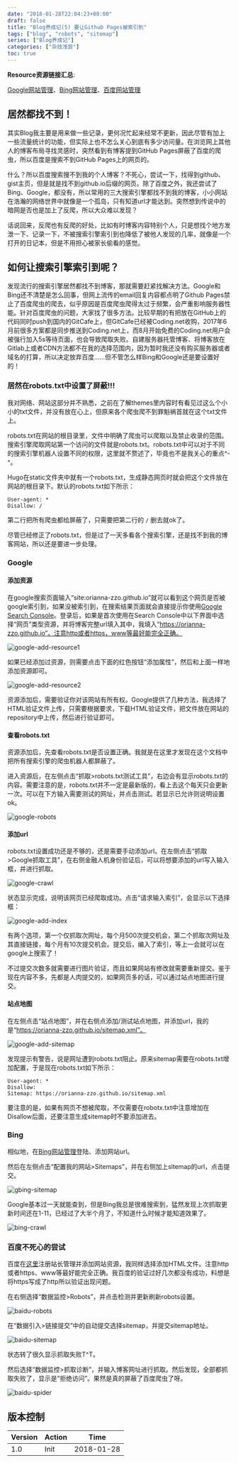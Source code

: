 ```yaml
---
date: "2018-01-28T22:04:23+08:00"
draft: false
title: "Blog养成记(5) 要让Github Pages被索引到"
tags: ["blog", "robots", "sitemap"]
series: ["Blog养成记"]
categories: ["杂技浅尝"]
toc: true
---
```


**Resource资源链接汇总**:

[Google网站管理](www.google.com/webmasters/)、[Bing网站管理](https://www.bing.com/webmaster/home)、[百度网站管理](https://ziyuan.baidu.com/site/)

## 居然都找不到！

其实Blog我主要是用来做一些记录，更何况忙起来经常不更新，因此尽管有加上一些流量统计的功能，但实际上也不怎么关心到底有多少访问量。在浏览网上其他人的博客布局寻找灵感时，突然看到有博客提到GitHub Pages屏蔽了百度的爬虫，所以百度是搜索不到GitHub Pages上的网页的。

什么？所以百度搜索搜不到我的个人博客？不死心，尝试一下，找得到github、gist主页，但是就是找不到github.io后缀的网页。除了百度之外，我还尝试了Bing、Google，都没有，所以常用的三大搜索引擎都找不到我的博客，小小网站在浩瀚的网络世界中就像是一个孤岛，只有知道url才能达到。突然想到传说中的暗网是否也是加上了反爬，所以大众难以发现？

话说回来，反爬也有反爬的好处，比如有时博客内容特别个人，只是想找个地方发泄一下、记录一下，不被搜索引擎索引到也降低了被他人发现的几率，就像是一个打开的日记本，但是不用担心被家长偷看的感觉。

## 如何让搜索引擎索引到呢？

发现流行的搜索引擎居然都找不到博客，那就需要赶紧找解决方法。Google和Bing还不清楚是怎么回事，但网上流传的email回复内容都点明了Github Pages禁止了百度爬虫的爬去，似乎原因是百度爬虫爬得太过于频繁，会严重影响服务器性能。针对百度爬虫的问题，大家找了很多方法。比较早期的有把放在GitHub上的代码同时push到国内的GitCafe上，但GitCafe已经被Coding.net收购，2017年6月前很多方案都是同步推送到Coding.net上，而8月开始免费的Coding.net用户会被强行加入5s等待页面，也会导致爬取失败。自建服务器托管博客、将博客放在Gitlab上或者CDN方法都不在我的选择范围内，因为暂时我还没有购买服务器或者域名的打算，所以决定放弃百度……但不管怎么样Bing和Google还是要设置好的！

### 居然在robots.txt中设置了屏蔽!!!

我对网络、网站这部分并不熟悉，之前在了解themes里内容时有看见过这么个小小的txt文件，并没有放在心上，但原来各个爬虫爬不到罪魁祸首就在这个txt文件上。

robots.txt在网站的根目录里，文件中明确了爬虫可以爬取以及禁止收录的范围。搜索引擎爬取网站第一个访问的文件就是robots.txt。robots.txt中可以对于不同的搜索引擎机器人设置不同的权限，这里就不赘述了，毕竟也不是我关心的重点^-^。

Hugo在static文件夹中就有一个robots.txt，生成静态网页时就会把这个文件放在网站的根目录下。默认的robots.txt如下所示：

```
User-agent: *
Disallow: /
```

第二行把所有爬虫都给屏蔽了，只需要把第二行的 `/` 删去就ok了。

尽管已经修正了robots.txt，但是过了一天多看各个搜索引擎，还是找不到我的博客网站，所以还是要进一步处理。

### Google

#### 添加资源

在google搜索页面输入“site:orianna-zzo.github.io”就可以看到这个网页是否被google索引到，如果没被索引到，在搜索结果页面就会直接提示你使用[Google Search Console](www.google.com/webmasters/)。登录后，如果是首次使用在Search Console中以下界面中选择“网页”类型资源，并将博客完整url填入其中，我填入“https://orianna-zzo.github.io”。注意http或者https，www等最好能完全正确。

![google-add-resource1](/images/blog/2018-01/google-add-resource1.png)

如果已经添加过资源，则需要点击下面的红色按钮“添加属性”，然后和上面一样地添加资源即可。

![google-add-resource2](/images/blog/2018-01/google-add-resource2.png)

资源添加后，需要验证你对该网站有所有权。Google提供了几种方法，我选择了HTML验证文件上传，只需要根据要求，下载HTML验证文件，把文件放在网站的repository中上传，然后进行验证即可。

#### 查看robots.txt

资源添加后，先查看robots.txt是否设置正确。我就是在这里才发现在这个文档中把所有搜索引擎的爬虫机器人都屏蔽了。

进入资源后，在左侧点击“抓取>robots.txt测试工具”，右边会有显示robots.txt的内容。需要注意的是，robots.txt并不一定是最新版的，看上去这个每天只会更新一次。可以在下方输入需要测试的网址，并点击测试。若显示已允许则说明设置ok。

![google-robots](/images/blog/2018-01/google-robots.png)

#### 添加url

robots.txt设置成功还是不够的，还是需要手动添加url。在左侧点击“抓取>Google抓取工具”，在右侧金融人机身份验证后，可以将想要添加的url写入输入框，并进行抓取。

![google-crawl](/images/blog/2018-01/google-crawl.png)

状态显示完成，说明该网页已经爬取成功。点击“请求输入索引”，会显示以下选择框：

![google-add-index](/images/blog/2018-01/google-add-index.png)

有两个选项，第一个仅抓取次网址，每个月500次提交机会，第二个抓取次网址及其直接链接，每个月有10次提交机会。提交后，编入了索引，等上一会就可以在google上搜索了！

不过提交次数多就需要进行图片验证，而且如果网站有修改就需要重新提交。鉴于现在内容不多，先都是人肉提交的，如果网页多的话，可以通过站点地图进行提交。

#### 站点地图

在左侧点击“站点地图”，并在右侧点添加/测试站点地图，并添加url，我的是“https://orianna-zzo.github.io/sitemap.xml”。

![google-add-sitemap](/images/blog/2018-01/google-add-sitemap.png)

发现提示有警告，说是网址遭到robots.txt阻止。原来sitemap需要在robots.txt增加配置，于是现在robots.txt如下所示：

```
User-agent: *
Disallow: 
Sitemap: https://orianna-zzo.github.io/sitemap.xml
```

要注意的是，如果有网页不想被爬取，不仅需要在robotx.txt中注意增加在Disallow后面，还要注意生成sitemap时不要添加进去。

### Bing

相似地，在[Bing网站管理](https://www.bing.com/webmaster/home)登陆、添加网站url。

然后在左侧点击“配置我的网站>Sitemaps”，并在右侧加上sitemap的url，点击提交。

![gbing-sitemap](/images/blog/2018-01/bing-sitemap.png)

Google基本过一天就能查到，但是Bing我总是很难搜索到，猛然发现上次抓取更新时间还在1-11，已经过了大半个月了，不知道什么时候才能知道效果了。

![bing-crawl](/images/blog/2018-01/bing-crawl.png)

### 百度不死心的尝试

百度在[这里](https://ziyuan.baidu.com/site/)注册站长管理并添加网站资源，我同样选择添加HTML文件。注意http或者https、www等最好能完全正确。我百度的验证过好几次都没有成功，料想是将https写成了http所以验证出现问题。

在右侧选择“数据监控>Robots”，并点击检测并更新刷新robots设置。

![baidu-robots](/images/blog/2018-01/baidu-robots.png)

在“数据引入>链接提交”中的自动提交选择sitemap，并提交sitemap地址。

![baidu-sitemap](/images/blog/2018-01/baidu-sitemap.png)

状态转了很久显示抓取失败T^T。

然后选择“数据监控>抓取诊断”，并输入博客网址进行抓取。然后发现，全部都抓取失败了，显示是“拒绝访问”。果然是真的屏蔽了百度爬虫了呀。

![baidu-spider](/images/blog/2018-01/baidu-spider.png)

## 版本控制

| Version | Action | Time       |
| ------- | ------ | ---------- |
| 1.0     | Init   | 2018-01-28 |